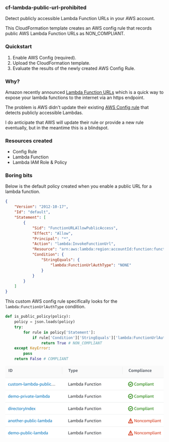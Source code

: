 ### cf-lambda-public-url-prohibited
Detect publicly accessible Lambda Function URLs in your AWS account.

This CloudFormation template creates an AWS config rule that records public AWS Lambda Function URLs as NON_COMPLIANT.

### Quickstart
1. Enable AWS Config (required).
2. Upload the CloudFormation template.
3. Evaluate the results of the newly created AWS Config Rule.

### Why?
Amazon recently announced [Lambda Function URLs](https://aws.amazon.com/blogs/aws/announcing-aws-lambda-function-urls-built-in-https-endpoints-for-single-function-microservices/) which is a quick way to expose your lambda functions to the internet via an https endpoint.

The problem is AWS didn't update their existing [AWS Config rule]([lambda-function-public-access-prohibited](https://docs.aws.amazon.com/config/latest/developerguide/lambda-function-public-access-prohibited.html)) that detects publicly accessible Lambdas.

I do anticipate that AWS will update their rule or provide a new rule eventually, but in the meantime this is a blindspot.

### Resources created
- Config Rule
- Lambda Function
- Lambda IAM Role & Policy

### Boring bits
Below is the default policy created when you enable a public URL for a lambda function.
```json
{
    "Version": "2012-10-17",
    "Id": "default",
    "Statement": [
        {
            "Sid": "FunctionURLAllowPublicAccess",
            "Effect": "Allow",
            "Principal": "*",
            "Action": "lambda:InvokeFunctionUrl",
            "Resource": "arn:aws:lambda:region:accountId:function:functionName",
            "Condition": {
                "StringEquals": {
                    "lambda:FunctionUrlAuthType": "NONE"
                }
            }
        }
    ]
}
```

This custom AWS config rule specifically looks for the `lambda:FunctionUrlAuthType` condition.
```python
def is_public_policy(policy):
    policy = json.loads(policy)
    try:
        for rule in policy['Statement']:
            if rule['Condition']['StringEquals']['lambda:FunctionUrlAuthType'] == 'NONE':
                return True # NON_COMPLIANT
    except KeyError:
        pass
    return False # COMPLIANT
```

![AWS Config](demo.png)